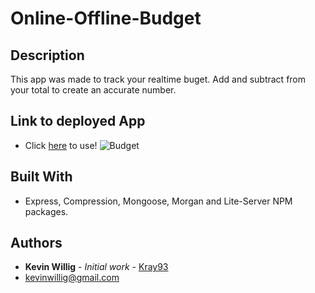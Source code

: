 # Online-Offline-Budget

## Description

This app was made to track your realtime buget. Add and subtract from your total to create an accurate number.

## Link to deployed App
* Click [here](https://obscure-brook-66041.herokuapp.com/) to use!
![Budget](/public/assets/images/budget.gif)


## Built With

* Express, Compression, Mongoose, Morgan and Lite-Server NPM packages.


## Authors

* **Kevin Willig** - *Initial work* - [Kray93](https://github.com/Kray93)
* [kevinwillig@gmail.com](mailto:kevinwillig@gmail.com)